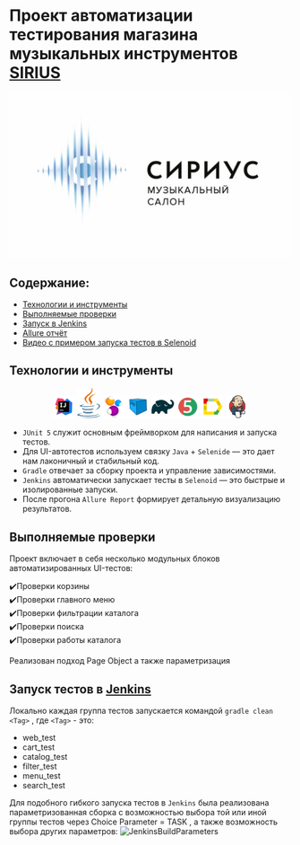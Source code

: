 # Проект автоматизации тестирования магазина музыкальных инструментов [SIRIUS](https://siriusmusic.ru/)
<img src="images/SiriusIcon.jpg">


## Содержание:

- [Технологии и инструменты](#Технологии-и-инструменты)
- [Выполняемые проверки](#Выполняемые-проверки)
- [Запуск в Jenkins](#Запуск-в-Jenkins)
- [Allure отчёт](#Allure-отчёт)
- [Видео с примером запуска тестов в Selenoid](#video)
 

## <a name="Технологии и инструменты">Технологии и инструменты</a>
<p  align="center">
  <code><img width="8%" title="IntelliJ IDEA" src="images/IDEA-logo.svg"></code>
  <code><img width="8%" title="Java" src="images/java-logo.svg"></code>
  <code><img width="8%" title="Selenide" src="images/selenide-logo.svg"></code>
  <code><img width="8%" title="Selenoid" src="images/selenoid-logo.svg"></code>
  <code><img width="8%" title="Gradle" src="images/gradle-logo.svg"></code>
  <code><img width="8%" title="JUnit5" src="images/junit5-logo.svg"></code>
  <code><img width="8%" title="Allure Report" src="images/allure-Report-logo.svg"></code>
  <code><img width="8%" title="Jenkins" src="images/jenkins-logo.svg"></code>
 </p>

- `JUnit 5` служит основным фреймворком для написания и запуска тестов.
- Для UI-автотестов используем связку `Java` + `Selenide` — это дает нам лаконичный и стабильный код.
- `Gradle` отвечает за сборку проекта и управление зависимостями.
- `Jenkins` автоматически запускает тесты в `Selenoid` — это быстрые и изолированные запуски.
- После прогона `Allure Report` формирует детальную визуализацию результатов.


## <a name="Выполняемые проверки">Выполняемые проверки</a> 
Проект включает в себя несколько модульных блоков автоматизированных UI-тестов:

:heavy_check_mark:Проверки корзины</br>
:heavy_check_mark:Проверки главного меню</br>
:heavy_check_mark:Проверки фильтрации каталога</br>
:heavy_check_mark:Проверки поиска</br>
:heavy_check_mark:Проверки работы каталога</br>

Реализован подход Page Object а также параметризация


## Запуск тестов в [Jenkins](https://jenkins.autotests.cloud/job/SiriusProject/)
Локально каждая группа тестов запускается командой ```gradle clean <Tag>``` , где ```<Tag>``` - это:
- web_test
- cart_test
- catalog_test
- filter_test
- menu_test
- search_test

Для подобного гибкого запуска тестов в `Jenkins` была реализована параметризованная сборка с возможностью выбора той или иной группы тестов через Choice Parameter = TASK , а также возможность выбора других параметров:
<img src="images/paramscrin.png" alt="JenkinsBuildParameters" width="950">

 








 
